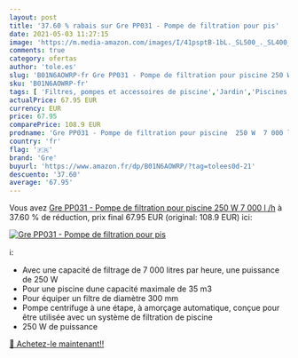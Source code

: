 ```yaml
---
layout: post
title: '37.60 % rabais sur Gre PP031 - Pompe de filtration pour pis'
date: 2021-05-03 11:27:15
image: 'https://m.media-amazon.com/images/I/41psptB-1bL._SL500_._SL400_.jpg'
comments: true
category: ofertas
author: 'tole.es'
slug: 'B01N6AOWRP-fr Gre PP031 - Pompe de filtration pour piscine 250 W 7 000 l /h'
sku: 'B01N6AOWRP-fr'
tags: [ 'Filtres, pompes et accessoires de piscine','Jardin','Piscines, spas et accessoires','Pompes de piscine','gre', ]
actualPrice: 67.95 EUR
currency: EUR
price: 67.95
comparePrice: 108.9 EUR
prodname: 'Gre PP031 - Pompe de filtration pour piscine  250 W  7 000 l /h'
country: 'fr'
flag: '🇫🇷'
brand: 'Gre'
buyurl: 'https://www.amazon.fr/dp/B01N6AOWRP/?tag=tolees0d-21'
descuento: '37.60'
average: '67.95'
---
```


Vous avez [Gre PP031 - Pompe de filtration pour piscine  250 W  7 000 l /h](https://www.amazon.fr/dp/B01N6AOWRP/?tag=tolees0d-21)  à  37.60 % de réduction, prix final  67.95 EUR (original: 108.9 EUR) ici:

[![Gre PP031 - Pompe de filtration pour pis](https://m.media-amazon.com/images/I/41psptB-1bL._SL500_._SL400_.jpg)](https://www.amazon.fr/dp/B01N6AOWRP/?tag=tolees0d-21)

ℹ️:

- Avec une capacité de filtrage de 7 000 litres par heure, une puissance de 250 W
- Pour une piscine dune capacité maximale de 35 m3
- Pour équiper un filtre de diamètre 300 mm
- Pompe centrifuge à une étape, à amorçage automatique, conçue pour être utilisée avec un système de filtration de piscine
- 250 W de puissance

[🛒 Achetez-le maintenant!!](https://www.amazon.fr/dp/B01N6AOWRP/?tag=tolees0d-21)
